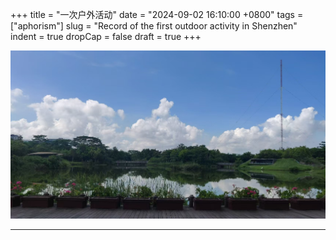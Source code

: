 +++
title = "一次户外活动"
date = "2024-09-02 16:10:00 +0800"
tags = ["aphorism"]
slug = "Record of the first outdoor activity in Shenzhen"
indent = true
dropCap = false
draft = true
+++

![outdoor.jpg](outdoor_alt.jpg)
<!-- 
{{< youtube 0RKpf3rK57I >}}
{{< bilibili  9953207  >}} -->

 <!-- {{< music 29392943 song true >}} -->

---




<!-- --- -->

<!-- [^1]: 截图自 https://www.youtube.com/watch?v=fdM7KtLqcPE -->